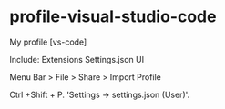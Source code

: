 # profile-visual-studio-code
My profile [vs-code]

Include:
Extensions
Settings.json
UI

Menu Bar > File > Share > Import Profile

Ctrl +Shift + P. 'Settings -> settings.json (User)'.
